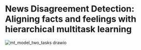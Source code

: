 # News Disagreement Detection: Aligning facts and feelings with hierarchical multitask learning

![mt_model_two_tasks drawio](https://github.com/user-attachments/assets/d10eef7f-6283-4b7b-a1fd-bd2c80d91e9a)
